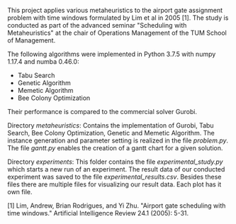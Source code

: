 This project applies various metaheuristics to the airport gate assignment problem with time windows formulated by Lim et al in 2005 [1]. The study is conducted as part of the advanced seminar "Scheduling with Metaheuristics" at the chair of Operations Management of the TUM School of Management.

The following algorithms were implemented in Python 3.7.5 with numpy 1.17.4 and numba 0.46.0:
* Tabu Search
* Genetic Algorithm
* Memetic Algorithm
* Bee Colony Optimization

Their performance is compared to the commercial solver Gurobi.

Directory *metaheuristics*:
Contains the implementation of Gurobi, Tabu Search, Bee Colony Optimization, Genetic and Memetic Algorithm. The instance generation and parameter setting is realized in the file *problem.py*. The file *gantt.py* enables the creation of a gantt chart for a given solution.

Directory *experiments*:
This folder contains the file *experimental_study.py* which starts a new run of an experiment. The result data of our conducted experiment was saved to the file *experimental_results.csv*. Besides these files there are multiple files for visualizing our result data. Each plot has it own file.

[1] Lim, Andrew, Brian Rodrigues, and Yi Zhu. "Airport gate scheduling with time windows." Artificial Intelligence Review 24.1 (2005): 5-31.



